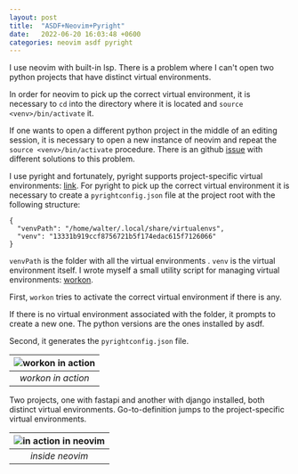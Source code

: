 ```yaml
---
layout: post
title:  "ASDF+Neovim+Pyright"
date:   2022-06-20 16:03:48 +0600
categories: neovim asdf pyright
---
```

I use neovim with built-in lsp. There is a problem where 
I can't open two python projects 
that have distinct virtual environments.

In order for neovim to pick up the correct virtual environment,
it is necessary to `cd` into the directory where it is located and `source <venv>/bin/activate` it.

If one wants to open a different python project in the middle of an editing session, 
it is necessary to open a new instance of neovim and repeat the `source <venv>/bin/activate` procedure. There 
is an github [issue](https://github.com/neovim/nvim-lspconfig/issues/500) with different solutions to this problem.

I use pyright and fortunately, pyright supports project-specific virtual environments: [link](https://github.com/microsoft/pyright/issues/30#issuecomment-477892706).
For pyright to pick up the correct virtual environment it is necessary to create a `pyrightconfig.json` file at the project root with the following structure:

```
{
  "venvPath": "/home/walter/.local/share/virtualenvs",
  "venv": "13331b919ccf8756721b5f174edac615f7126066"
}
```

`venvPath` is the folder with all the virtual environments . `venv` is the virtual environment itself.
I wrote myself a small utility script for managing virtual environments: [workon](https://github.com/kuator/dotfiles/blob/main/bin/workon).

First, `workon` tries to activate the correct virtual environment if there is any. 

If there is no virtual environment associated with the folder, it prompts to create a new one.
The python versions are the ones installed by asdf.

Second, it generates the `pyrightconfig.json` file.
<!-- ![workon in action](https://user-images.githubusercontent.com/25168308/174585094-04efa04f-3df7-446c-aec1-6e8568ccc092.gif) -->
<!-- ** -->

|![workon in action](https://user-images.githubusercontent.com/25168308/174585094-04efa04f-3df7-446c-aec1-6e8568ccc092.gif)| 
|:--:| 
| *workon in action* |

Two projects, one with fastapi and another with django installed, both distinct virtual environments.
Go-to-definition jumps to the project-specific virtual environments.

<!-- ![in action in neovim](https://user-images.githubusercontent.com/25168308/174718243-93d0e249-e7a3-4d65-a551-74a49101987c.gif) -->

|![in action in neovim](https://user-images.githubusercontent.com/25168308/174718243-93d0e249-e7a3-4d65-a551-74a49101987c.gif)| 
|:--:| 
| *inside neovim* |
